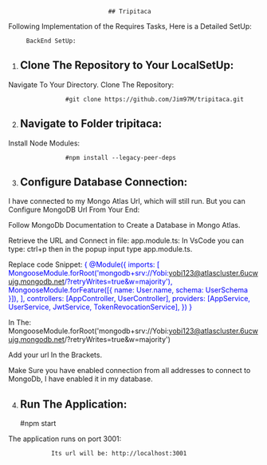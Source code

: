                                 ## Tripitaca

Following Implementation of the Requires Tasks, Here is a Detailed SetUp:

         BackEnd SetUp:

1. ## Clone The Repository to Your LocalSetUp:

Navigate To Your Directory. Clone The Repository:

                    #git clone https://github.com/Jim97M/tripitaca.git

2.  ## Navigate to Folder tripitaca:

Install Node Modules:

                    #npm install --legacy-peer-deps

3. ## Configure Database Connection:

I have connected to my Mongo Atlas Url, which will still run. But you can Configure MongoDB Url From Your End:

Follow MongoDb Documentation to Create a Database in Mongo Atlas.

Retrieve the URL and Connect in file: app.module.ts: In VsCode you can type: ctrl+p then in the popup input type app.module.ts.

Replace code Snippet:
<span style="color: blue;">
{
@Module({
imports: [
MongooseModule.forRoot('mongodb+srv://Yobi:yobi123@atlascluster.6ucwujg.mongodb.net/?retryWrites=true&w=majority'),
MongooseModule.forFeature([{ name: User.name, schema: UserSchema }]),
],
controllers: [AppController, UserController],
providers: [AppService, UserService, JwtService, TokenRevocationService],
})
}
</span>

In The: MongooseModule.forRoot('mongodb+srv://Yobi:yobi123@atlascluster.6ucwujg.mongodb.net/?retryWrites=true&w=majority')

Add your url In the Brackets.

Make Sure you have enabled connection from all addresses to connect to MongoDb, I have enabled it in my database.

4. ## Run The Application:

   #npm start

The application runs on port 3001:

                Its url will be: http://localhost:3001
